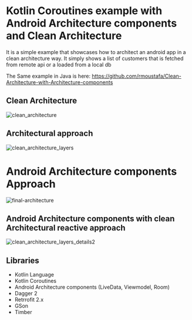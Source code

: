 # Kotlin Coroutines example with Android Architecture components and Clean Architecture  
It is a simple example that showcases how to architect an android app in a clean architecture way.
It simply shows a list of customers that is fetched from remote api or a loaded from a local db

The Same example in Java is here: https://github.com/rmoustafa/Clean-Architecture-with-Architecture-components

Clean Architecture
-
![clean_architecture](https://user-images.githubusercontent.com/16631131/44717299-53711800-aac5-11e8-86b5-d3bda1035abc.png)

Architectural approach
-
![clean_architecture_layers](https://user-images.githubusercontent.com/16631131/44717362-73084080-aac5-11e8-9029-10b3da073804.png)

# Android Architecture components Approach
![final-architecture](https://user-images.githubusercontent.com/16631131/44723199-fb8fdc80-aad7-11e8-88b4-dbd93d7441a9.png)


Android Architecture components with clean Architectural reactive approach
-
![clean_architecture_layers_details2](https://user-images.githubusercontent.com/16631131/44722878-2594cf00-aad7-11e8-8820-feedf17b0ba1.png)


## Libraries

- Kotlin Language
- Kotlin Coroutines
- Android Architecture components (LiveData, Viewmodel, Room)
- Dagger 2
- Retrrofit 2.x
- GSon
- Timber

